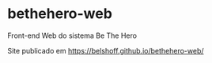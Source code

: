 # bethehero-web
Front-end Web do sistema Be The Hero

Site publicado em https://belshoff.github.io/bethehero-web/
